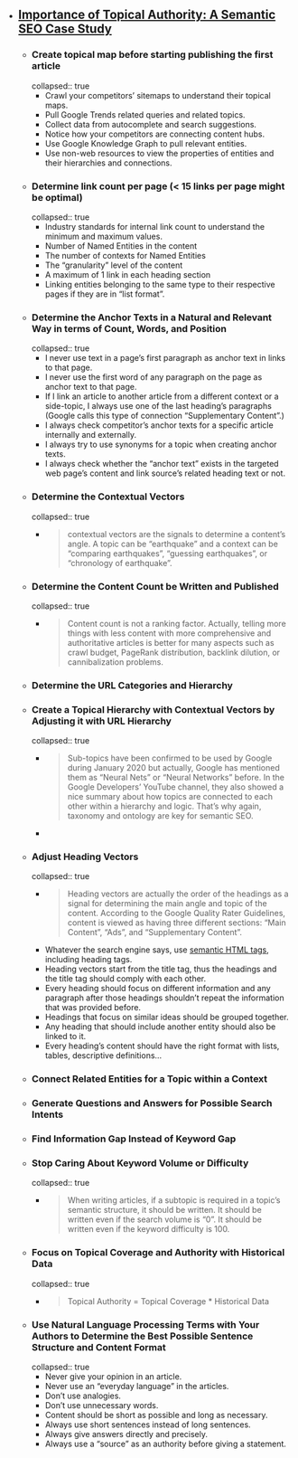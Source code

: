 - ## [Importance of Topical Authority: A Semantic SEO Case Study](https://www.oncrawl.com/technical-seo/importance-topical-authority-semantic-seo/)
	- ### Create topical map before starting publishing the first article
	  collapsed:: true
		- Crawl your competitors’ sitemaps to understand their topical maps.
		- Pull Google Trends related queries and related topics.
		- Collect data from autocomplete and search suggestions.
		- Notice how your competitors are connecting content hubs.
		- Use Google Knowledge Graph to pull relevant entities.
		- Use non-web resources to view the properties of entities and their hierarchies and connections.
	- ### Determine link count per page (< 15 links per page might be optimal)
	  collapsed:: true
		- Industry standards for internal link count to understand the minimum and maximum values.
		- Number of Named Entities in the content
		- The number of contexts for Named Entities
		- The “granularity” level of the content
		- A maximum of 1 link in each heading section
		- Linking entities belonging to the same type to their respective pages if they are in “list format”.
	- ### Determine the Anchor Texts in a Natural and Relevant Way in terms of Count, Words, and Position
	  collapsed:: true
		- I never use text in a page’s first paragraph as anchor text in links to that page.
		- I never use the first word of any paragraph on the page as anchor text to that page.
		- If
		   I link an article to another article from a different context or a 
		  side-topic, I always use one of the last heading’s paragraphs (Google 
		  calls this type of connection “Supplementary Content”.)
		- I always check competitor’s anchor texts for a specific article internally and externally.
		- I always try to use synonyms for a topic when creating anchor texts.
		- I always check whether the “anchor text” exists in the targeted web 
		  page’s content and link source’s related heading text or not.
	- ### Determine the Contextual Vectors
	  collapsed:: true
		- > contextual vectors are the signals to determine a content’s angle. A topic can be “earthquake” and a context can be “comparing earthquakes”, “guessing earthquakes”, or “chronology of earthquake”.
	- ### Determine the Content Count be Written and Published
	  collapsed:: true
		- > Content count is not a ranking factor. Actually, telling more things with less content with more comprehensive and authoritative articles is better for many aspects such as crawl budget, PageRank distribution, backlink dilution, or cannibalization problems.
	- ### Determine the URL Categories and Hierarchy
	- ### Create a Topical Hierarchy with Contextual Vectors by Adjusting it with URL Hierarchy
	  collapsed:: true
		- >Sub-topics have been confirmed to be used by Google during January 2020 but actually, Google has mentioned them as “Neural Nets” or “Neural Networks” before. In the Google Developers’ YouTube channel, they also showed a nice summary about how topics are connected to each other within a hierarchy and logic. That’s why again, taxonomy and ontology are key for semantic SEO.
		-
	- ### Adjust Heading Vectors
	  collapsed:: true
		- > Heading vectors are actually the order of the headings as a signal for determining the main angle and topic of the content. According to the Google Quality Rater Guidelines, content is viewed as having three different sections: “Main Content”, “Ads”, and “Supplementary Content”.
		- Whatever the search engine says, use [semantic HTML tags](https://www.oncrawl.com/technical-seo/page-content-html5-tags/), including heading tags.
		- Heading vectors start from the title tag, thus the headings and the title tag should comply with each other.
		- Every
		   heading should focus on different information and any paragraph after 
		  those headings shouldn’t repeat the information that was provided 
		  before.
		- Headings that focus on similar ideas should be grouped together.
		- Any heading that should include another entity should also be linked to it.
		- Every heading’s content should have the right format with lists, tables, descriptive definitions…
	- ### Connect Related Entities for a Topic within a Context
	- ### Generate Questions and Answers for Possible Search Intents
	- ### Find Information Gap Instead of Keyword Gap
	- ### Stop Caring About Keyword Volume or Difficulty
	  collapsed:: true
		- > When writing articles, if a subtopic is required in a topic’s semantic structure, it should be written. It should be written even if the search volume is “0”. It should be written even if the keyword difficulty is 100.
	- ### Focus on Topical Coverage and Authority with Historical Data
	  collapsed:: true
		- > Topical Authority = Topical Coverage * Historical Data
	- ### Use Natural Language Processing Terms with Your Authors to Determine the Best Possible Sentence Structure and Content Format
	  collapsed:: true
		- Never give your opinion in an article.
		- Never use an “everyday language” in the articles.
		- Don’t use analogies.
		- Don’t use unnecessary words.
		- Content should be short as possible and long as necessary.
		- Always use short sentences instead of long sentences.
		- Always give answers directly and precisely.
		- Always use a “source” as an authority before giving a statement.
